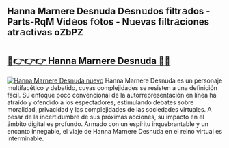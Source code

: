 ## Hanna Marnere Desnuda D𝚎sn𝚞dos filtr𝚊dos - Parts-RqM Vid𝚎os f𝚘tos - N𝚞evas filtr𝚊ciones atr𝚊ctivas oZbPZ

# <h2><a href="http://mb0x8yy.tromn.icu/?c=Hanna+Marnere+Desnuda">🔗👉👉👉 Hanna Marnere Desnuda 🔗🔗</a></h2>

[![Hanna Marnere Desnuda nuevo](https://i.imgur.com/pEAQMta.gif)](http://mb0x8yy.tromn.icu/?c=Hanna+Marnere+Desnuda)
Hanna Marnere Desnuda es un personaje multifacético y debatido, cuyas complejidades se resisten a una definición fácil.  Su enfoque poco convencional de la autorrepresentación en línea ha atraído y ofendido a los espectadores, estimulando debates sobre moralidad, privacidad y las complejidades de las sociedades virtuales. A pesar de la incertidumbre de sus próximas acciones, su impacto en el ámbito digital es profundo. Armado con un espíritu inquebrantable y un encanto innegable, el viaje de Hanna Marnere Desnuda en el reino virtual es interminable.
